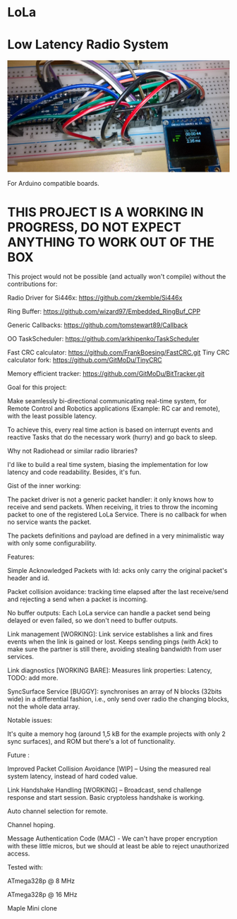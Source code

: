 # LoLa 

  

# Low Latency Radio System 

![](https://raw.githubusercontent.com/GitMoDu/LoLa/master/media/First_tests.jpg)



For Arduino compatible boards. 
  

# THIS PROJECT IS A WORKING IN PROGRESS, DO NOT EXPECT ANYTHING TO WORK OUT OF THE BOX 

  

This project would not be possible (and actually won't compile) without the contributions for: 


Radio Driver for Si446x: https://github.com/zkemble/Si446x 

Ring Buffer: https://github.com/wizard97/Embedded_RingBuf_CPP 

Generic Callbacks: https://github.com/tomstewart89/Callback 

OO TaskScheduler: https://github.com/arkhipenko/TaskScheduler

Fast CRC calculator: https://github.com/FrankBoesing/FastCRC.git
Tiny CRC calculator fork: https://github.com/GitMoDu/TinyCRC

Memory efficient tracker: https://github.com/GitMoDu/BitTracker.git


 

  

Goal for this project: 


Make seamlessly bi-directional communicating real-time system, for Remote Control and Robotics applications (Example: RC car and remote), with the least possible latency. 

To achieve this, every real time action is based on interrupt events and reactive Tasks that do the necessary work (hurry) and go back to sleep. 

 


Why not Radiohead or similar radio libraries? 

I'd like to build a real time system, biasing the implementation for low latency and code readability. Besides, it's fun. 

 

Gist of the inner working: 

The packet driver is not a generic packet handler: it only knows how to receive and send packets. When receiving, it tries to throw the incoming packet to one of the registered LoLa Service. There is no callback for when no service wants the packet. 

The packets definitions and payload are defined in a very minimalistic way with only some configurability. 

 


Features: 

Simple Acknowledged Packets with Id: acks only carry the original packet's header and id.

Packet collision avoidance: tracking time elapsed after the last receive/send and rejecting a send when a packet is incoming. 

No buffer outputs: Each LoLa service can handle a packet send being delayed or even failed, so we don't need to buffer outputs. 

Link management [WORKING]: Link service establishes a link and fires events when the link is gained or lost. Keeps sending pings (with Ack) to make sure the partner is still there, avoiding stealing bandwidth from user services.

Link diagnostics [WORKING BARE]: Measures link properties: Latency, TODO: add more.

SyncSurface Service [BUGGY]: synchronises an array of N blocks (32bits wide) in a differential fashion, i.e., only send over radio the changing blocks, not the whole data array. 

  

Notable issues: 

It's quite a memory hog (around 1,5 kB for the example projects with only 2 sync surfaces), and ROM but there's a lot of functionality. 

 

 

Future : 

Improved Packet Collision Avoidance [WIP] – Using the measured real system latency, instead of hard coded value.

Link Handshake Handling [WORKING] – Broadcast, send challenge response and start session. Basic cryptoless handshake is working.

Auto channel selection for remote. 

Channel hoping. 

Message Authentication Code (MAC) - We can't have proper encryption with these little micros, but we should at least be able to reject unauthorized access. 

 

Tested with: 

  

ATmega328p @ 8 MHz 

ATmega328p @ 16 MHz 

Maple Mini clone 
